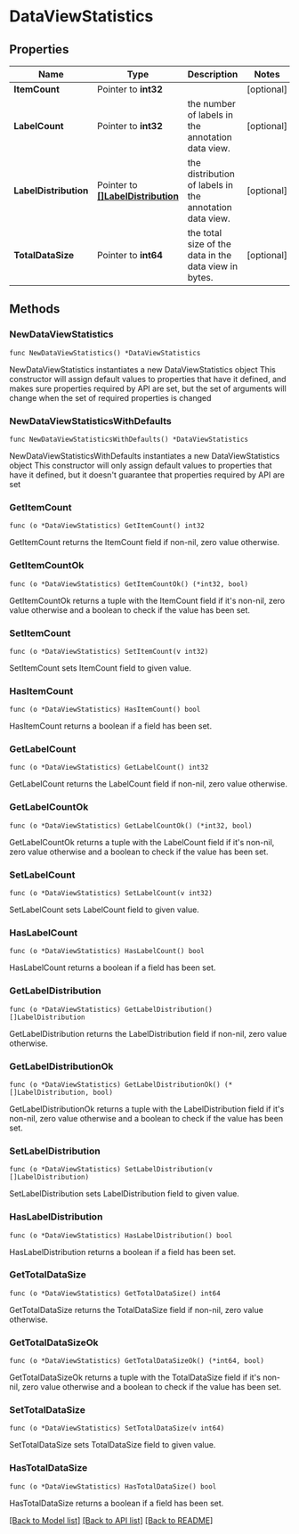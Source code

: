 # DataViewStatistics

## Properties

Name | Type | Description | Notes
------------ | ------------- | ------------- | -------------
**ItemCount** | Pointer to **int32** |  | [optional] 
**LabelCount** | Pointer to **int32** | the number of labels in the annotation data view. | [optional] 
**LabelDistribution** | Pointer to [**[]LabelDistribution**](LabelDistribution.md) | the distribution of labels in the annotation data view. | [optional] 
**TotalDataSize** | Pointer to **int64** | the total size of the data in the data view in bytes. | [optional] 

## Methods

### NewDataViewStatistics

`func NewDataViewStatistics() *DataViewStatistics`

NewDataViewStatistics instantiates a new DataViewStatistics object
This constructor will assign default values to properties that have it defined,
and makes sure properties required by API are set, but the set of arguments
will change when the set of required properties is changed

### NewDataViewStatisticsWithDefaults

`func NewDataViewStatisticsWithDefaults() *DataViewStatistics`

NewDataViewStatisticsWithDefaults instantiates a new DataViewStatistics object
This constructor will only assign default values to properties that have it defined,
but it doesn't guarantee that properties required by API are set

### GetItemCount

`func (o *DataViewStatistics) GetItemCount() int32`

GetItemCount returns the ItemCount field if non-nil, zero value otherwise.

### GetItemCountOk

`func (o *DataViewStatistics) GetItemCountOk() (*int32, bool)`

GetItemCountOk returns a tuple with the ItemCount field if it's non-nil, zero value otherwise
and a boolean to check if the value has been set.

### SetItemCount

`func (o *DataViewStatistics) SetItemCount(v int32)`

SetItemCount sets ItemCount field to given value.

### HasItemCount

`func (o *DataViewStatistics) HasItemCount() bool`

HasItemCount returns a boolean if a field has been set.

### GetLabelCount

`func (o *DataViewStatistics) GetLabelCount() int32`

GetLabelCount returns the LabelCount field if non-nil, zero value otherwise.

### GetLabelCountOk

`func (o *DataViewStatistics) GetLabelCountOk() (*int32, bool)`

GetLabelCountOk returns a tuple with the LabelCount field if it's non-nil, zero value otherwise
and a boolean to check if the value has been set.

### SetLabelCount

`func (o *DataViewStatistics) SetLabelCount(v int32)`

SetLabelCount sets LabelCount field to given value.

### HasLabelCount

`func (o *DataViewStatistics) HasLabelCount() bool`

HasLabelCount returns a boolean if a field has been set.

### GetLabelDistribution

`func (o *DataViewStatistics) GetLabelDistribution() []LabelDistribution`

GetLabelDistribution returns the LabelDistribution field if non-nil, zero value otherwise.

### GetLabelDistributionOk

`func (o *DataViewStatistics) GetLabelDistributionOk() (*[]LabelDistribution, bool)`

GetLabelDistributionOk returns a tuple with the LabelDistribution field if it's non-nil, zero value otherwise
and a boolean to check if the value has been set.

### SetLabelDistribution

`func (o *DataViewStatistics) SetLabelDistribution(v []LabelDistribution)`

SetLabelDistribution sets LabelDistribution field to given value.

### HasLabelDistribution

`func (o *DataViewStatistics) HasLabelDistribution() bool`

HasLabelDistribution returns a boolean if a field has been set.

### GetTotalDataSize

`func (o *DataViewStatistics) GetTotalDataSize() int64`

GetTotalDataSize returns the TotalDataSize field if non-nil, zero value otherwise.

### GetTotalDataSizeOk

`func (o *DataViewStatistics) GetTotalDataSizeOk() (*int64, bool)`

GetTotalDataSizeOk returns a tuple with the TotalDataSize field if it's non-nil, zero value otherwise
and a boolean to check if the value has been set.

### SetTotalDataSize

`func (o *DataViewStatistics) SetTotalDataSize(v int64)`

SetTotalDataSize sets TotalDataSize field to given value.

### HasTotalDataSize

`func (o *DataViewStatistics) HasTotalDataSize() bool`

HasTotalDataSize returns a boolean if a field has been set.


[[Back to Model list]](../README.md#documentation-for-models) [[Back to API list]](../README.md#documentation-for-api-endpoints) [[Back to README]](../README.md)


